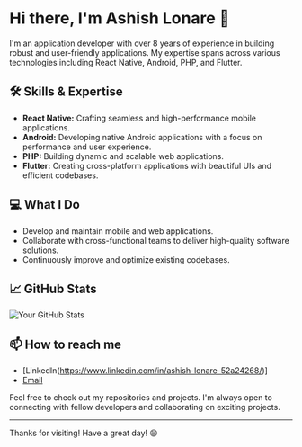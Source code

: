 # Hi there, I'm Ashish Lonare 👋

I'm an application developer with over 8 years of experience in building robust and user-friendly applications. My expertise spans across various technologies including React Native, Android, PHP, and Flutter.

## 🛠 Skills & Expertise
- **React Native:** Crafting seamless and high-performance mobile applications.
- **Android:** Developing native Android applications with a focus on performance and user experience.
- **PHP:** Building dynamic and scalable web applications.
- **Flutter:** Creating cross-platform applications with beautiful UIs and efficient codebases.

## 💻 What I Do
- Develop and maintain mobile and web applications.
- Collaborate with cross-functional teams to deliver high-quality software solutions.
- Continuously improve and optimize existing codebases.

## 📈 GitHub Stats
![Your GitHub Stats](https://github-readme-stats.vercel.app/api?username=yourusername&show_icons=true&theme=default)

## 📫 How to reach me
- [LinkedIn(https://www.linkedin.com/in/ashish-lonare-52a24268/)]
- [Email](mailto:ashish.lonare999@.com)

Feel free to check out my repositories and projects. I'm always open to connecting with fellow developers and collaborating on exciting projects.

---

Thanks for visiting! Have a great day! 😄

